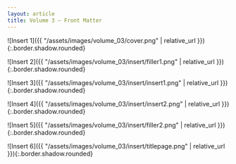 ```yaml
---
layout: article
title: Volume 3 – Front Matter
---
```


![Insert 1]({{ "/assets/images/volume_03/cover.png" | relative_url }}){:.border.shadow.rounded}

![Insert 2]({{ "/assets/images/volume_03/insert/filler1.png" | relative_url }}){:.border.shadow.rounded}

![Insert 3]({{ "/assets/images/volume_03/insert/insert1.png" | relative_url }}){:.border.shadow.rounded}

![Insert 4]({{ "/assets/images/volume_03/insert/insert2.png" | relative_url }}){:.border.shadow.rounded}

![Insert 5]({{ "/assets/images/volume_03/insert/filler2.png" | relative_url }}){:.border.shadow.rounded}

![Insert 6]({{ "/assets/images/volume_03/insert/titlepage.png" | relative_url }}){:.border.shadow.rounded}


